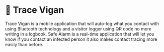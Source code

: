 # 🧚 Trace Vigan

Trace Vigan is a mobile application that will auto-log what you contact with using Bluetooth technology and a visitor logger using QR 
code no more writing in a logbook. Safe Alarm is a real-time application that will let you know if you contact an infected person it 
also makes contact tracing more easily than before.
